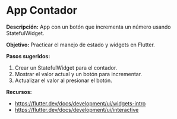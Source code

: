 # App Contador

**Descripción:**
App con un botón que incrementa un número usando StatefulWidget.

**Objetivo:**
Practicar el manejo de estado y widgets en Flutter.

**Pasos sugeridos:**
1. Crear un StatefulWidget para el contador.
2. Mostrar el valor actual y un botón para incrementar.
3. Actualizar el valor al presionar el botón.

**Recursos:**
- https://flutter.dev/docs/development/ui/widgets-intro
- https://flutter.dev/docs/development/ui/interactive
